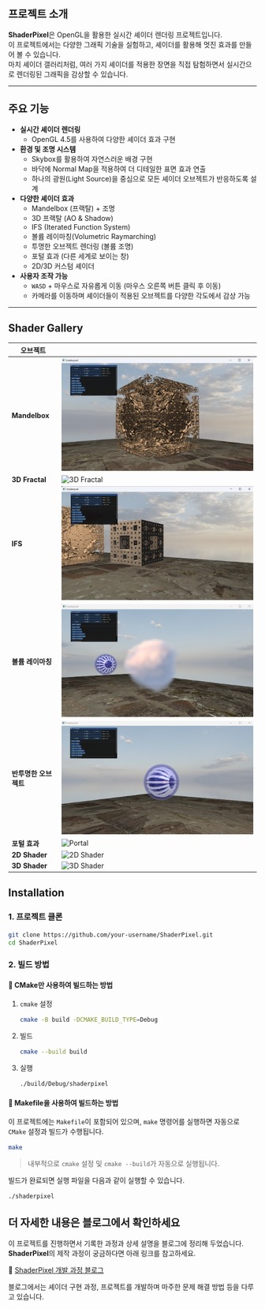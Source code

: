 ## 프로젝트 소개  
**ShaderPixel**은 OpenGL을 활용한 실시간 셰이더 렌더링 프로젝트입니다.  
이 프로젝트에서는 다양한 그래픽 기술을 실험하고, 셰이더를 활용해 멋진 효과를 만들어 볼 수 있습니다.  
마치 셰이더 갤러리처럼, 여러 가지 셰이더를 적용한 장면을 직접 탐험하면서 실시간으로 렌더링된 그래픽을 감상할 수 있습니다.  

---

## 주요 기능  
- **실시간 셰이더 렌더링**  
  - OpenGL 4.5를 사용하여 다양한 셰이더 효과 구현  
- **환경 및 조명 시스템**  
  - Skybox를 활용하여 자연스러운 배경 구현  
  - 바닥에 Normal Map을 적용하여 더 디테일한 표면 효과 연출  
  - 하나의 광원(Light Source)을 중심으로 모든 셰이더 오브젝트가 반응하도록 설계  
- **다양한 셰이더 효과**  
  - Mandelbox (프랙탈) + 조명  
  - 3D 프랙탈 (AO & Shadow)  
  - IFS (Iterated Function System)  
  - 볼륨 레이마칭(Volumetric Raymarching)  
  - 투명한 오브젝트 렌더링 (볼륨 조명)  
  - 포털 효과 (다른 세계로 보이는 창)  
  - 2D/3D 커스텀 셰이더  
- **사용자 조작 가능**  
  - `WASD` + 마우스로 자유롭게 이동 (마우스 오른쪽 버튼 클릭 후 이동)  
  - 카메라를 이동하며 셰이더들이 적용된 오브젝트를 다양한 각도에서 감상 가능  

---

## Shader Gallery

| 오브젝트 |   |
|----------|---------|
| **Mandelbox** | ![Mandelbox](https://github.com/ksro0128/ShaderPixel/blob/main/docs/images/Mandelbox.png) |
| **3D Fractal** | ![3D Fractal](https://github.com/ksro0128/ShaderPixel/blob/main/docs/images/3D%20Fractal.gif) |
| **IFS** | ![IFS](https://github.com/ksro0128/ShaderPixel/blob/main/docs/images/IFS.png) |
| **볼륨 레이마칭** | ![Volumetric Raymarching](https://github.com/ksro0128/ShaderPixel/blob/main/docs/images/Volumetric%20Raymarching.png) |
| **반투명한 오브젝트** | ![Translucent Object](https://github.com/ksro0128/ShaderPixel/blob/main/docs/images/Translucent%20Object.png) |
| **포털 효과** | ![Portal](https://github.com/ksro0128/ShaderPixel/blob/main/docs/images/Portal.gif) |
| **2D Shader** | ![2D Shader](https://github.com/ksro0128/ShaderPixel/blob/main/docs/images/2D%20Shader.gif) |
| **3D Shader** | ![3D Shader](https://github.com/ksro0128/ShaderPixel/blob/main/docs/images/3D%20Shader.gif) |




## Installation

### 1. 프로젝트 클론
```sh
git clone https://github.com/your-username/ShaderPixel.git
cd ShaderPixel
```

### 2. 빌드 방법

#### 🔹 **CMake만 사용하여 빌드하는 방법**
1. `cmake` 설정  
   ```sh
   cmake -B build -DCMAKE_BUILD_TYPE=Debug
   ```
2. 빌드  
   ```sh
   cmake --build build
   ```
3. 실행  
   ```sh
   ./build/Debug/shaderpixel
   ```

#### 🔹 **Makefile을 사용하여 빌드하는 방법**  
이 프로젝트에는 `Makefile`이 포함되어 있으며, `make` 명령어를 실행하면 자동으로 `CMake` 설정과 빌드가 수행됩니다.

```sh
make
```
> 내부적으로 `cmake` 설정 및 `cmake --build`가 자동으로 실행됩니다.

빌드가 완료되면 실행 파일을 다음과 같이 실행할 수 있습니다.
```sh
./shaderpixel
```

## 더 자세한 내용은 블로그에서 확인하세요  

이 프로젝트를 진행하면서 기록한 과정과 상세 설명을 블로그에 정리해 두었습니다.  
**ShaderPixel**의 제작 과정이 궁금하다면 아래 링크를 참고하세요.  

🔗 [ShaderPixel 개발 과정 블로그](https://surkim.tistory.com/59)  

블로그에서는 셰이더 구현 과정, 프로젝트를 개발하며 마주한 문제 해결 방법 등을 다루고 있습니다.


